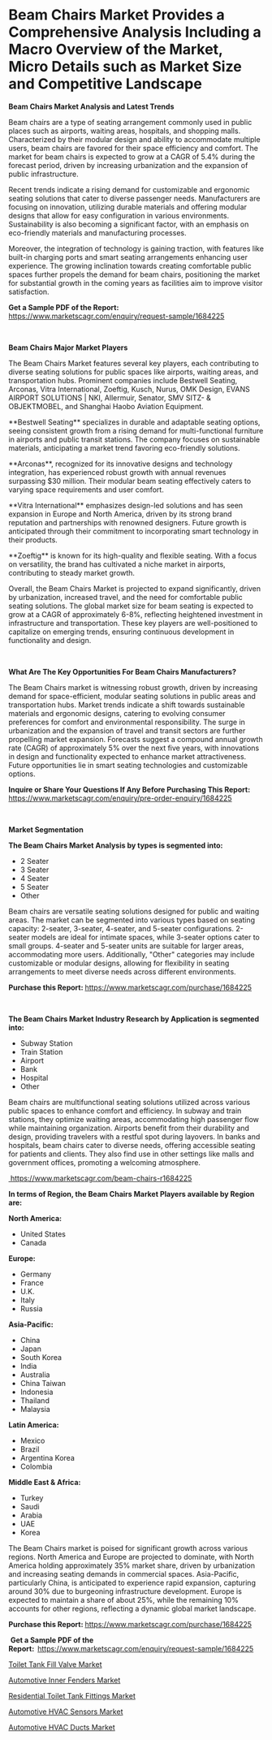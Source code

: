 <p><h1>Beam Chairs Market Provides a Comprehensive Analysis Including a Macro Overview of the Market, Micro Details such as Market Size and Competitive Landscape</h1></p><p><strong>Beam Chairs Market Analysis and Latest Trends</strong></p>
<p><p>Beam chairs are a type of seating arrangement commonly used in public places such as airports, waiting areas, hospitals, and shopping malls. Characterized by their modular design and ability to accommodate multiple users, beam chairs are favored for their space efficiency and comfort. The market for beam chairs is expected to grow at a CAGR of 5.4% during the forecast period, driven by increasing urbanization and the expansion of public infrastructure.</p><p>Recent trends indicate a rising demand for customizable and ergonomic seating solutions that cater to diverse passenger needs. Manufacturers are focusing on innovation, utilizing durable materials and offering modular designs that allow for easy configuration in various environments. Sustainability is also becoming a significant factor, with an emphasis on eco-friendly materials and manufacturing processes.</p><p>Moreover, the integration of technology is gaining traction, with features like built-in charging ports and smart seating arrangements enhancing user experience. The growing inclination towards creating comfortable public spaces further propels the demand for beam chairs, positioning the market for substantial growth in the coming years as facilities aim to improve visitor satisfaction.</p></p>
<p><strong>Get a Sample PDF of the Report:&nbsp;</strong> <a href="https://www.marketscagr.com/enquiry/request-sample/1684225?utm_campaign=1411&utm_medium=2&utm_source=Github&utm_content=ia&utm_term=15102024&utm_id=beam-chairs">https://www.marketscagr.com/enquiry/request-sample/1684225</a></p>
<p>&nbsp;</p>
<p><strong>Beam Chairs Major Market Players</strong></p>
<p><p>The Beam Chairs Market features several key players, each contributing to diverse seating solutions for public spaces like airports, waiting areas, and transportation hubs. Prominent companies include Bestwell Seating, Arconas, Vitra International, Zoeftig, Kusch, Nurus, OMK Design, EVANS AIRPORT SOLUTIONS | NKI, Allermuir, Senator, SMV SITZ- & OBJEKTMOBEL, and Shanghai Haobo Aviation Equipment.</p><p>**Bestwell Seating** specializes in durable and adaptable seating options, seeing consistent growth from a rising demand for multi-functional furniture in airports and public transit stations. The company focuses on sustainable materials, anticipating a market trend favoring eco-friendly solutions.</p><p>**Arconas**, recognized for its innovative designs and technology integration, has experienced robust growth with annual revenues surpassing $30 million. Their modular beam seating effectively caters to varying space requirements and user comfort.</p><p>**Vitra International** emphasizes design-led solutions and has seen expansion in Europe and North America, driven by its strong brand reputation and partnerships with renowned designers. Future growth is anticipated through their commitment to incorporating smart technology in their products.</p><p>**Zoeftig** is known for its high-quality and flexible seating. With a focus on versatility, the brand has cultivated a niche market in airports, contributing to steady market growth.</p><p>Overall, the Beam Chairs Market is projected to expand significantly, driven by urbanization, increased travel, and the need for comfortable public seating solutions. The global market size for beam seating is expected to grow at a CAGR of approximately 6-8%, reflecting heightened investment in infrastructure and transportation. These key players are well-positioned to capitalize on emerging trends, ensuring continuous development in functionality and design.</p></p>
<p>&nbsp;</p>
<p><strong>What Are The Key Opportunities For Beam Chairs Manufacturers?</strong></p>
<p><p>The Beam Chairs market is witnessing robust growth, driven by increasing demand for space-efficient, modular seating solutions in public areas and transportation hubs. Market trends indicate a shift towards sustainable materials and ergonomic designs, catering to evolving consumer preferences for comfort and environmental responsibility. The surge in urbanization and the expansion of travel and transit sectors are further propelling market expansion. Forecasts suggest a compound annual growth rate (CAGR) of approximately 5% over the next five years, with innovations in design and functionality expected to enhance market attractiveness. Future opportunities lie in smart seating technologies and customizable options.</p></p>
<p><strong>Inquire or Share Your Questions If Any Before Purchasing This Report:</strong> <a href="https://www.marketscagr.com/enquiry/pre-order-enquiry/1684225?utm_campaign=1411&utm_medium=2&utm_source=Github&utm_content=ia&utm_term=15102024&utm_id=beam-chairs">https://www.marketscagr.com/enquiry/pre-order-enquiry/1684225</a></p>
<p>&nbsp;</p>
<p><strong>Market Segmentation</strong></p>
<p><strong>The Beam Chairs Market Analysis by types is segmented into:</strong></p>
<p><ul><li>2 Seater</li><li>3 Seater</li><li>4 Seater</li><li>5 Seater</li><li>Other</li></ul></p>
<p><p>Beam chairs are versatile seating solutions designed for public and waiting areas. The market can be segmented into various types based on seating capacity: 2-seater, 3-seater, 4-seater, and 5-seater configurations. 2-seater models are ideal for intimate spaces, while 3-seater options cater to small groups. 4-seater and 5-seater units are suitable for larger areas, accommodating more users. Additionally, "Other" categories may include customizable or modular designs, allowing for flexibility in seating arrangements to meet diverse needs across different environments.</p></p>
<p><strong>Purchase this Report:&nbsp;</strong><a href="https://www.marketscagr.com/purchase/1684225?utm_campaign=1411&utm_medium=2&utm_source=Github&utm_content=ia&utm_term=15102024&utm_id=beam-chairs">https://www.marketscagr.com/purchase/1684225</a></p>
<p>&nbsp;</p>
<p><strong>The Beam Chairs Market Industry Research by Application is segmented into:</strong></p>
<p><ul><li>Subway Station</li><li>Train Station</li><li>Airport</li><li>Bank</li><li>Hospital</li><li>Other</li></ul></p>
<p><p>Beam chairs are multifunctional seating solutions utilized across various public spaces to enhance comfort and efficiency. In subway and train stations, they optimize waiting areas, accommodating high passenger flow while maintaining organization. Airports benefit from their durability and design, providing travelers with a restful spot during layovers. In banks and hospitals, beam chairs cater to diverse needs, offering accessible seating for patients and clients. They also find use in other settings like malls and government offices, promoting a welcoming atmosphere.</p></p>
<p><a href="https://www.marketscagr.com/beam-chairs-r1684225?utm_campaign=1411&utm_medium=2&utm_source=Github&utm_content=ia&utm_term=15102024&utm_id=beam-chairs">&nbsp;https://www.marketscagr.com/beam-chairs-r1684225</a></p>
<p><strong>In terms of Region, the Beam Chairs Market Players available by Region are:</strong></p>
<p>
    <p> <strong> North America: </strong>
        <ul>
            <li>United States</li>
            <li>Canada</li>
        </ul>
        </p> 
    <p> <strong> Europe: </strong>
        <ul>
            <li>Germany</li>
            <li>France</li>
            <li>U.K.</li>
            <li>Italy</li>
            <li>Russia</li>
        </ul>
        </p> 
    <p> <strong> Asia-Pacific: </strong>
        <ul>
            <li>China</li>
            <li>Japan</li>
            <li>South Korea</li>
            <li>India</li>
            <li>Australia</li>
            <li>China Taiwan</li>
            <li>Indonesia</li>
            <li>Thailand</li>
            <li>Malaysia</li>
        </ul>
        </p> 
    <p> <strong> Latin America: </strong>
        <ul>
            <li>Mexico</li>
            <li>Brazil</li>
            <li>Argentina Korea</li>
            <li>Colombia</li>
        </ul>
        </p> 
    <p> <strong> Middle East & Africa: </strong>
        <ul>
            <li>Turkey</li>
            <li>Saudi</li>
            <li>Arabia</li>
            <li>UAE</li>
            <li>Korea</li>
        </ul>
    </p>
    </p>
<p><p>The Beam Chairs market is poised for significant growth across various regions. North America and Europe are projected to dominate, with North America holding approximately 35% market share, driven by urbanization and increasing seating demands in commercial spaces. Asia-Pacific, particularly China, is anticipated to experience rapid expansion, capturing around 30% due to burgeoning infrastructure development. Europe is expected to maintain a share of about 25%, while the remaining 10% accounts for other regions, reflecting a dynamic global market landscape.</p></p>
<p><strong>Purchase this Report: </strong><a href="https://www.marketscagr.com/purchase/1684225?utm_campaign=1411&utm_medium=2&utm_source=Github&utm_content=ia&utm_term=15102024&utm_id=beam-chairs">https://www.marketscagr.com/purchase/1684225</a></p>
<p>&nbsp;<strong>Get a Sample PDF of the Report:&nbsp;&nbsp;</strong><a href="https://www.marketscagr.com/enquiry/request-sample/1684225?utm_campaign=1411&utm_medium=2&utm_source=Github&utm_content=ia&utm_term=15102024&utm_id=beam-chairs">https://www.marketscagr.com/enquiry/request-sample/1684225</a></p>
<p><strong></strong></p>
<p><p><a href="https://github.com/malika4dt4reta/Market-Research-Report-List-1/blob/main/toilet-tank-fill-valve-market.md?utm_campaign=1411&utm_medium=2&utm_source=Github&utm_content=ia&utm_term=15102024&utm_id=beam-chairs">Toilet Tank Fill Valve Market</a></p><p><a href="https://www.linkedin.com/pulse/future-innovation-global-automotive-inner-fenders-market-ucyuf?utm_campaign=1411&utm_medium=2&utm_source=Github&utm_content=ia&utm_term=15102024&utm_id=beam-chairs">Automotive Inner Fenders Market</a></p><p><a href="https://github.com/BryceTownsendr/Market-Research-Report-List-6/blob/main/residential-toilet-tank-fittings-market.md?utm_campaign=1411&utm_medium=2&utm_source=Github&utm_content=ia&utm_term=15102024&utm_id=beam-chairs">Residential Toilet Tank Fittings Market</a></p><p><a href="https://www.linkedin.com/pulse/automotive-hvac-sensors-market-innovations-trends-comprehensive-lqckf?utm_campaign=1411&utm_medium=2&utm_source=Github&utm_content=ia&utm_term=15102024&utm_id=beam-chairs">Automotive HVAC Sensors Market</a></p><p><a href="https://www.linkedin.com/pulse/automotive-hvac-ducts-market-innovations-trends-comprehensive-yu9sf?trk=public_post_embed_feed-article-content&utm_campaign=1411&utm_medium=2&utm_source=Github&utm_content=ia&utm_term=15102024&utm_id=beam-chairs">Automotive HVAC Ducts Market</a></p></p>